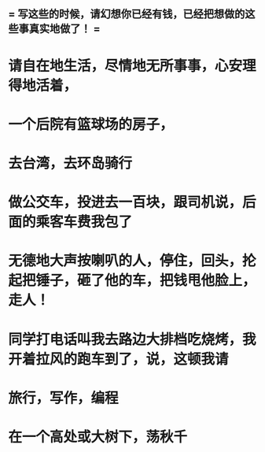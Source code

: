  = 写这些的时候，请幻想你已经有钱，已经把想做的这些事真实地做了！ =
---------
# 请自在地生活，尽情地无所事事，心安理得地活着，
# 一个后院有篮球场的房子，
# 去台湾，去环岛骑行
# 做公交车，投进去一百块，跟司机说，后面的乘客车费我包了
# 无德地大声按喇叭的人，停住，回头，抡起把锤子，砸了他的车，把钱甩他脸上，走人！
# 同学打电话叫我去路边大排档吃烧烤，我开着拉风的跑车到了，说，这顿我请
# 旅行，写作，编程
# 在一个高处或大树下，荡秋千
